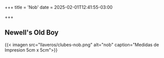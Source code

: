 +++
title = 'Nob'
date = 2025-02-01T12:41:55-03:00

+++

## Newell's Old Boy 

{{< imagen src="llaveros/clubes-nob.png" alt="nob" caption="Medidas de Impresion 5cm x 5cm">}}